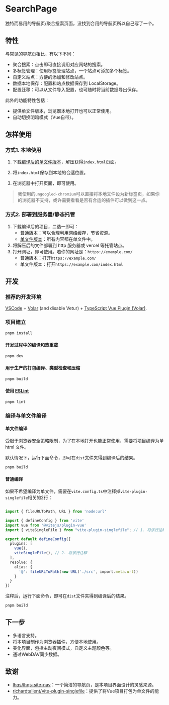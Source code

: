 
# SearchPage

独特而易用的导航页/聚合搜索页面，没找到合用的导航页所以自己写了一个。


## 特性

与常见的导航页相比，有以下不同：

- 聚合搜索：点击即可直接调用对应网站的搜索。
- 多标签管理：使用标签管理站点，一个站点可添加多个标签。
- 自定义站点：方便的添加和修改站点。
- 数据本地保存：配置和站点数据保存到 LocalStorage。
- 配置迁移：可以从文件导入配置，也可随时将当前数据导出保存。

此外的功能特性包括：

- 提供单文件版本，浏览器本地打开也可以正常使用。
- 自动切换明暗模式（Vue自带）。


## 怎样使用

### 方式1. 本地使用

1. 下载[编译后的单文件版本](https://github.com/nxtidea/searchpage/releases/download/v0.1.0/SearchPage-standalone.zip)，解压获得`index.html`页面。

2. 将`index.html`保存到本地的合适位置。

3. 在浏览器中打开页面，即可使用。

> 我使用的`ungoogled-chromium`可以直接将本地文件设为新标签页，如果你的浏览器不支持，或许需要看看是否有合适的插件可以做到这一点。

### 方式2. 部署到服务器/静态托管

1. 下载编译后的项目，二选一即可：
    - [普通版本](https://github.com/nxtidea/searchpage/releases/download/v0.1.0/SearchPage-normal.zip)：可以合理利用网络缓存，节省资源。
    - [单文件版本](https://github.com/nxtidea/searchpage/releases/download/v0.1.0/SearchPage-standalone.zip)：所有内容都在单文件中。
2. 将解压后的文件部署到 http 服务器或 vercel 等托管站点。
3. 打开网址，即可使用。若你的网址是：`https://example.com/`
    - 普通版本：打开`https://example.com/`
    - 单文件版本：打开`https://example.com/index.html`


## 开发

### 推荐的开发环境

[VSCode](https://code.visualstudio.com/) + [Volar](https://marketplace.visualstudio.com/items?itemName=Vue.volar) (and disable Vetur) + [TypeScript Vue Plugin (Volar)](https://marketplace.visualstudio.com/items?itemName=Vue.vscode-typescript-vue-plugin).


### 项目建立

```sh
pnpm install
```

#### 开发过程中的编译和热重载

```sh
pnpm dev
```

#### 用于生产的打包编译、类型检查和压缩

```sh
pnpm build
```

#### 使用 [ESLint](https://eslint.org/)

```sh
pnpm lint
```

### 编译与单文件编译

#### 单文件编译

受限于浏览器安全策略限制，为了在本地打开也能正常使用，需要将项目编译为单 html 文件。

默认情况下，运行下面命令，即可在`dist`文件夹得到编译后的结果。
```sh
pnpm build
```

#### 普通编译

如果不希望编译为单文件，需要在`vite.config.ts`中注释掉`vite-plugin-singlefile`相关的2行：

```typescript

import { fileURLToPath, URL } from 'node:url'

import { defineConfig } from 'vite'
import vue from '@vitejs/plugin-vue'
import { viteSingleFile } from "vite-plugin-singlefile"; // 1. 将该行注释

export default defineConfig({
  plugins: [
    vue(),
    viteSingleFile(), // 2. 将该行注释
  ],
  resolve: {
    alias: {
      '@': fileURLToPath(new URL('./src', import.meta.url))
    }
  }
})
```

注释后，运行下面命令，即可在`dist`文件夹得到编译后的结果。
```sh
pnpm build
```

## 下一步

- 多语言支持。
- 将本项目制作为浏览器插件，方便本地使用。
- 美化界面，包括主动夜间模式，自定义主题颜色等。
- 通过WebDAV同步数据。


## 致谢

 - [lhqs/lhqs-site-nav](https://github.com/lhqs/lhqs-site-nav)：一个简洁的导航页，是本项目界面设计的灵感来源。
- [richardtallent/vite-plugin-singlefile](https://github.com/richardtallent/vite-plugin-singlefile)：提供了将Vue项目打包为单文件的能力。
